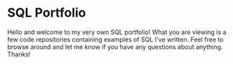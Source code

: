 # SQL Portfolio
Hello and welcome to my very own SQL portfolio! What you are viewing is a few code repositories containing examples of SQL I've written. Feel free to browse around and let me know if you have any questions about anything. Thanks!
